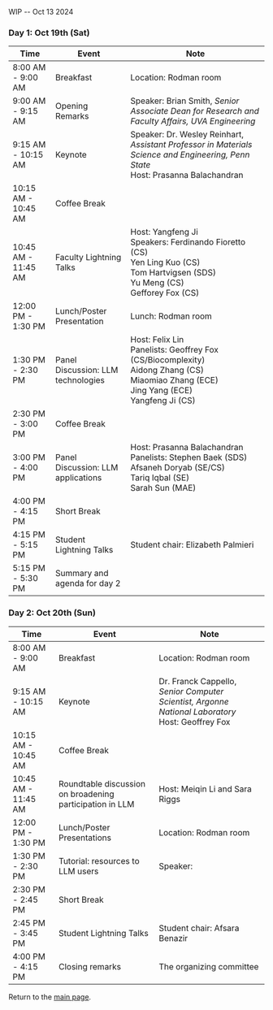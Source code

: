 WIP -- Oct 13 2024


### Day 1: Oct 19th (Sat) 

| Time                | Event                              | Note                                                                                                                                               |
|---------------------|------------------------------------|----------------------------------------------------------------------------------------------------------------------------------------------------|
| 8:00 AM - 9:00 AM   | Breakfast                          | Location: Rodman room                                                                                                                              |
| 9:00 AM - 9:15 AM   | Opening Remarks                    | Speaker: Brian Smith, _Senior Associate Dean for Research and Faculty Affairs, UVA Engineering_                                                    |
| 9:15 AM - 10:15 AM  | Keynote                            | Speaker: Dr. Wesley Reinhart, _Assistant Professor in Materials Science and Engineering, Penn State_ <br>Host: Prasanna Balachandran               |
| 10:15 AM - 10:45 AM | Coffee Break                       |                                                                                                                                                    |
| 10:45 AM - 11:45 AM | Faculty Lightning Talks            | Host: Yangfeng Ji<br>Speakers: Ferdinando Fioretto (CS)<br>Yen Ling Kuo (CS)<br>Tom Hartvigsen (SDS)<br>Yu Meng (CS)<br>Gefforey Fox (CS)          |
| 12:00 PM - 1:30 PM  | Lunch/Poster Presentation          | Lunch: Rodman room                                                                                                                                 |
| 1:30 PM - 2:30 PM   | Panel Discussion: LLM technologies | Host: Felix Lin<br>Panelists: Geoffrey Fox (CS/Biocomplexity)<br> Aidong Zhang (CS)<br>Miaomiao Zhang (ECE)<br>Jing Yang (ECE)<br>Yangfeng Ji (CS) |
| 2:30 PM - 3:00 PM   | Coffee Break                       |                                                                                                                                                    |
| 3:00 PM - 4:00 PM   | Panel Discussion: LLM applications | Host: Prasanna Balachandran<br>Panelists: Stephen Baek (SDS) <br>Afsaneh Doryab (SE/CS)<br>Tariq Iqbal (SE) <br>Sarah Sun (MAE)                    |
| 4:00 PM - 4:15 PM   | Short Break                        |                                                                                                                                                    |
| 4:15 PM - 5:15 PM   | Student Lightning Talks            | Student chair: Elizabeth Palmieri                                                                                                                  |
| 5:15 PM - 5:30 PM   | Summary and agenda for day 2       |                                                                                                                                                    |

### Day 2: Oct 20th (Sun) 

| Time                     | Event                                                   | Note                                                                                                      |
|--------------------------|---------------------------------------------------------|-----------------------------------------------------------------------------------------------------------|
| 8:00 AM - 9:00 AM        | Breakfast                                               | Location: Rodman room                                                                                     |
| 9:15 AM - 10:15 AM       | Keynote                                                 | Dr. Franck Cappello, _Senior Computer Scientist, Argonne National Laboratory_<br>Host: Geoffrey Fox          |
| 10:15 AM - 10:45 AM      | Coffee Break                                            |                                                                                                           |
| 10:45 AM - 11:45 AM      | Roundtable discussion on broadening participation in LLM | Host: Meiqin Li and Sara Riggs                                                                            |
| 12:00 PM - 1:30 PM       | Lunch/Poster Presentations                               | Location: Rodman room                                                                                     |
| 1:30 PM - 2:30 PM        | Tutorial: resources to LLM users                        | Speaker: <Yangfeng Ji>                                                                                               |
| 2:30 PM - 2:45 PM        | Short Break                                             |                                                                                                           |
| 2:45 PM - 3:45 PM        | Student Lightning Talks                                 | Student chair: Afsara Benazir                                                                                                          |
| 4:00 PM - 4:15 PM        | Closing remarks                                         | The organizing committee                                                                                  |

Return to the [main page](README.md).

